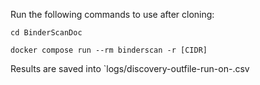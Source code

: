 Run the following commands to use after cloning:

`cd BinderScanDoc`

`docker compose run --rm binderscan -r [CIDR]`

Results are saved into `logs/discovery-outfile-run-on-<timestamp>.csv
